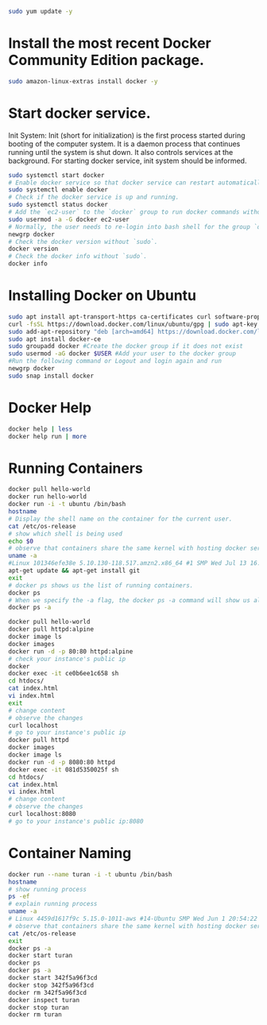 ```bash
sudo yum update -y
```
# Install the most recent Docker Community Edition package.
```bash
sudo amazon-linux-extras install docker -y
```
#  Start docker service.
Init System: Init (short for initialization) is the first process started during booting of the computer system. It is a daemon process that continues running until the system is shut down. It also controls services at the background. For starting docker service, init system should be informed.
```bash
sudo systemctl start docker
# Enable docker service so that docker service can restart automatically after reboots.
sudo systemctl enable docker
# Check if the docker service is up and running.
sudo systemctl status docker
# Add the `ec2-user` to the `docker` group to run docker commands without using `sudo`.
sudo usermod -a -G docker ec2-user
# Normally, the user needs to re-login into bash shell for the group `docker` to be effective, but `newgrp` command can be used activate `docker` group for `ec2-user`, not to re-login into bash shell.
newgrp docker
# Check the docker version without `sudo`.
docker version
# Check the docker info without `sudo`.
docker info
```
# Installing Docker on Ubuntu
```bash
sudo apt install apt-transport-https ca-certificates curl software-properties-common
curl -fsSL https://download.docker.com/linux/ubuntu/gpg | sudo apt-key add -
sudo add-apt-repository "deb [arch=amd64] https://download.docker.com/linux/ubuntu bionic test"
sudo apt install docker-ce
sudo groupadd docker #Create the docker group if it does not exist
sudo usermod -aG docker $USER #Add your user to the docker group
#Run the following command or Logout and login again and run
newgrp docker
sudo snap install docker
```
# Docker Help
```bash
docker help | less
docker help run | more
```
# Running Containers
```bash
docker pull hello-world
docker run hello-world
docker run -i -t ubuntu /bin/bash
hostname
# Display the shell name on the container for the current user.
cat /etc/os-release
# show which shell is being used
echo $0 
# observe that containers share the same kernel with hosting docker server
uname -a
#Linux 101346efe38e 5.10.130-118.517.amzn2.x86_64 #1 SMP Wed Jul 13 16:51:52 UTC 2022 x86_64 x86_64 x86_64 GNU/Linux
apt-get update && apt-get install git
exit
# docker ps shows us the list of running containers.
docker ps
# When we specify the -a flag, the docker ps -a command will show us all containers, both stopped and running.
docker ps -a
```

```bash
docker pull hello-world
docker pull httpd:alpine
docker image ls
docker images
docker run -d -p 80:80 httpd:alpine
# check your instance's public ip
docker 
docker exec -it ce0b6ee1c658 sh
cd htdocs/
cat index.html
vi index.html
exit
# change content 
# observe the changes
curl localhost
# go to your instance's public ip
docker pull httpd
docker images
docker image ls
docker run -d -p 8080:80 httpd
docker exec -it 081d5350025f sh
cd htdocs/
cat index.html
vi index.html
# change content 
# observe the changes
curl localhost:8080
# go to your instance's public ip:8080
```
# Container Naming 
```bash
docker run --name turan -i -t ubuntu /bin/bash
hostname
# show running process
ps -ef
# explain running process
uname -a
# Linux 4459d1617f9c 5.15.0-1011-aws #14-Ubuntu SMP Wed Jun 1 20:54:22 UTC 2022 x86_64 x86_64 x86_64 GNU/Linux
# observe that containers share the same kernel with hosting docker server
cat /etc/os-release
exit
docker ps -a
docker start turan
docker ps
docker ps -a
docker start 342f5a96f3cd
docker stop 342f5a96f3cd
docker rm 342f5a96f3cd
docker inspect turan
docker stop turan 
docker rm turan
